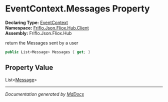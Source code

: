 ﻿<!--  
  <auto-generated>   
    The contents of this file were generated by a tool.  
    Changes to this file may be list if the file is regenerated  
  </auto-generated>   
-->

# EventContext.Messages Property

**Declaring Type:** [EventContext](../index.md)  
**Namespace:** [Friflo.Json.Fliox.Hub.Client](../../index.md)  
**Assembly:** Friflo.Json.Fliox.Hub

 return the Messages sent by a user 

```csharp
public List<Message> Messages { get; }
```

## Property Value

List\<[Message](../../Message/index.md)\>

___

*Documentation generated by [MdDocs](https://github.com/ap0llo/mddocs)*

